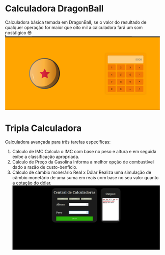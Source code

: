 # Calculadora DragonBall

Calculadora básica temada em DragonBall, se o valor do resultado de qualquer operação for maior que oito mil a calculadora fará um som nostálgico :sunglasses:
![calculadora com tema de dbz](calculadora1.png)

# Tripla Calculadora 

Calculadora avançada para três tarefas específicas:
1. Cálculo de IMC
   Calcula o IMC com base no peso e altura e em seguida exibe a classificação apropriada.
2. Cálculo de Preço da Gasolina
   Informa a melhor opção de combustível dado a razão de custo-benfício.
3. Cálculo de câmbio monerário Real x Dólar
  Realiza uma simulação de câmbio monetário de uma suma em reais com base no seu valor quanto a cotação do dólar.
![calculadora tripla](calculadora2.png)
